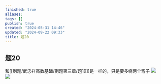 ```yaml
---
finished: true
aliases: 
tags: []
publish: true
created: "2024-05-31 14:46"
updated: "2024-09-22 09:33"
title: 题20
---
```

## 题20
和[[刷题/武忠祥高数基础/例题第三章/题19]]是一样的，只是要多绕两个弯子
![](https://img.hwenyi.live/202402151655028.webp)
![](https://img.hwenyi.live/202402151655555.webp)
